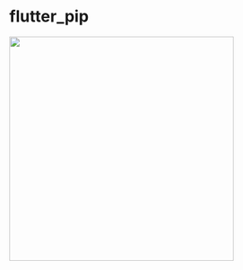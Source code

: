 # flutter_pip

<img src="https://user-images.githubusercontent.com/107093001/174283461-c225294c-b53d-4662-b540-7ea2dc39595b.jpg" width="400" height="400">
